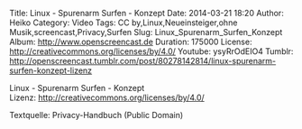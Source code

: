 Title: Linux - Spurenarm Surfen - Konzept
Date: 2014-03-21 18:20
Author: Heiko
Category: Video
Tags: CC by,Linux,Neueinsteiger,ohne Musik,screencast,Privacy,Surfen
Slug: Linux_Spurenarm_Surfen_Konzept
Album: http://www.openscreencast.de
Duration: 175000
License: http://creativecommons.org/licenses/by/4.0/
Youtube: ysyRrOdEIO4
Tumblr: http://openscreencast.tumblr.com/post/80278142814/linux-spurenarm-surfen-konzept-lizenz

Linux - Spurenarm Surfen - Konzept  
Lizenz: <http://creativecommons.org/licenses/by/4.0/>  
  
Textquelle: Privacy-Handbuch (Public Domain)

